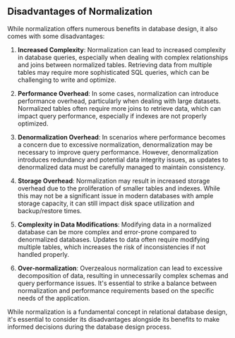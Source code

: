 ## Disadvantages of Normalization

While normalization offers numerous benefits in database design, it also comes with some disadvantages:

1. **Increased Complexity**: Normalization can lead to increased complexity in database queries, especially when dealing with complex relationships and joins between normalized tables. Retrieving data from multiple tables may require more sophisticated SQL queries, which can be challenging to write and optimize.

2. **Performance Overhead**: In some cases, normalization can introduce performance overhead, particularly when dealing with large datasets. Normalized tables often require more joins to retrieve data, which can impact query performance, especially if indexes are not properly optimized.

3. **Denormalization Overhead**: In scenarios where performance becomes a concern due to excessive normalization, denormalization may be necessary to improve query performance. However, denormalization introduces redundancy and potential data integrity issues, as updates to denormalized data must be carefully managed to maintain consistency.

4. **Storage Overhead**: Normalization may result in increased storage overhead due to the proliferation of smaller tables and indexes. While this may not be a significant issue in modern databases with ample storage capacity, it can still impact disk space utilization and backup/restore times.

5. **Complexity in Data Modifications**: Modifying data in a normalized database can be more complex and error-prone compared to denormalized databases. Updates to data often require modifying multiple tables, which increases the risk of inconsistencies if not handled properly.

6. **Over-normalization**: Overzealous normalization can lead to excessive decomposition of data, resulting in unnecessarily complex schemas and query performance issues. It's essential to strike a balance between normalization and performance requirements based on the specific needs of the application.

While normalization is a fundamental concept in relational database design, it's essential to consider its disadvantages alongside its benefits to make informed decisions during the database design process.
